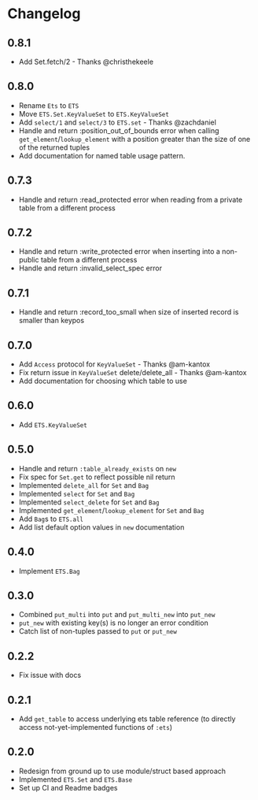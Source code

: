 # Changelog

## 0.8.1

* Add Set.fetch/2 - Thanks @christhekeele

## 0.8.0

* Rename `Ets` to `ETS`
* Move `ETS.Set.KeyValueSet` to `ETS.KeyValueSet`
* Add `select/1` and `select/3` to `ETS.set` - Thanks @zachdaniel
* Handle and return :position_out_of_bounds error when calling `get_element`/`lookup_element` with a position greater than the size of one of the returned tuples
* Add documentation for named table usage pattern.

## 0.7.3

* Handle and return :read_protected error when reading from a private table from a different process

## 0.7.2

* Handle and return :write_protected error when inserting into a non-public table from a different process
* Handle and return :invalid_select_spec error

## 0.7.1

* Handle and return :record_too_small when size of inserted record is smaller than keypos

## 0.7.0

* Add `Access` protocol for `KeyValueSet` - Thanks @am-kantox
* Fix return issue in `KeyValueSet` delete/delete_all - Thanks @am-kantox
* Add documentation for choosing which table to use

## 0.6.0

* Add `ETS.KeyValueSet`

## 0.5.0

* Handle and return `:table_already_exists` on `new`
* Fix spec for `Set.get` to reflect possible nil return
* Implemented `delete_all` for `Set` and `Bag`
* Implemented `select` for `Set` and `Bag`
* Implemented `select_delete` for `Set` and `Bag`
* Implemented `get_element`/`lookup_element` for `Set` and `Bag`
* Add `Bag`s to `ETS.all`
* Add list default option values in `new` documentation

## 0.4.0

* Implement `ETS.Bag`

## 0.3.0

* Combined `put_multi` into `put` and `put_multi_new` into `put_new`
* `put_new` with existing key(s) is no longer an error condition
* Catch list of non-tuples passed to `put` or `put_new`

## 0.2.2

* Fix issue with docs

## 0.2.1

* Add `get_table` to access underlying ets table reference (to directly access not-yet-implemented functions of `:ets`)

## 0.2.0

* Redesign from ground up to use module/struct based approach
* Implemented `ETS.Set` and `ETS.Base`
* Set up CI and Readme badges
